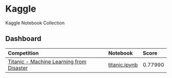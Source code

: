 # Kaggle

Kaggle Notebook Collection

## Dashboard

| Competition                                                                             | Notebook                                 | Score   |
|:--------------------------------------------------------------------------------------- |:---------------------------------------- |:------- |
| [Titanic - Machine Learning from Disaster](https://www.kaggle.com/competitions/titanic) | [titanic.ipynb](./titanic/titanic.ipynb) | 0.77990 |

